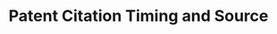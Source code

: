 ---
citation: ' Kuhn, Jeffrey M. and Younge, Kenneth A. and Marco, Alan C., Patent Citations
  Reexamined (June 24, 2019). RAND Journal of Economics, Forthcoming, Available at
  SSRN: https://ssrn.com/abstract=2714954 or http://dx.doi.org/10.2139/ssrn.2714954 '
contributors:
- Jeffrey Kuhn
- Kenneth Younge
- Alan Marco
cost: None
datasets_and_publications_using_this_dataset: https://ssrn.com/abstract=2714954
description: Innovation studies frequently distinguish between patent citation submitted
  by the patent examiner and those submitted by the patent application. However, publicly
  available citations data is often misleading, for instance by attributing a patent
  citation to the patent examiner when it was in fact first submitted by the patent
  application. This dataset uses internal USPTO data to identify the date on which
  each citation was first submitted as well as the party (examiner or applicant) who
  first submitted it. The dataset includes observations for citations made by patents
  issued 2001-2014, although some level of leftward truncation is evident due to limitations
  in internal data availability at the USPTO.
documentation: https://ssrn.com/abstract=2714954
last_edit: Mon, 19 Jun 2023 16:38:40 GMT
location: https://storage.googleapis.com/jmk_public/Kuhn-Younge-Marco_Patent_Citation_Source_and_Timing_2017-09-25.csv
maintained_by: Jeff Kuhn
open_access: 'TRUE'
record_creation_timestamp: 11/16/2020 17:47:00
related_publications: https://ssrn.com/abstract=2714954
slug: patent_citation_timing
tags:
- timing
- citation
- United States
terms_of_use: These datasets are provided to the public  subject to the Creative Commons
  Attribution-NonCommercial-NoDerivatives license. No co‑authorship is required to
  use the data in academic research — please just cite the supporting article.
timeframe: 2001-2014
title: Patent Citation Timing and Source
uuid: 2d88904f-056b-4230-96b4-f70c178d9f88
versioning: 'FALSE'
---